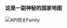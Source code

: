 ### 这是一副神秘的国家地图

![API网关Family]({{book.imagePath}}/parts/chapter1/images/api-route-deploy-abstract.png)


